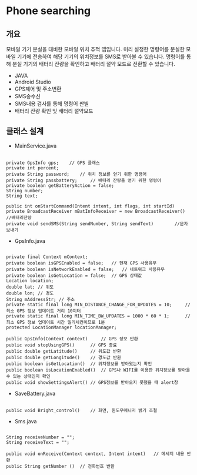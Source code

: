# Phone searching

개요
-------------
모바일 기기 분실을 대비한 모바일 위치 추적 앱입니다.
미리 설정한 명령어를 분실한 모바일 기기에 전송하여 해당 기기의 위치정보를 SMS로 받아볼 수 있습니다.
명령어를 통해 분실 기기의 배터리 잔량을 확인하고 배터리 절약 모드로 전환할 수 있습니다.

+ JAVA
+ Android Studio
+ GPS제어 및 주소변환
+ SMS송수신
+ SMS내용 검사를 통해 명령어 판별 
+ 배터리 잔량 확인 및 배터리 절약모드

클래스 설계
-------------
+ MainService.java
<pre><code>
private GpsInfo gps;	// GPS 클래스
private int percent;
private String password;	// 위치 정보를 얻기 위한 명령어
private String passbattery;		// 배터리 잔량을 얻기 위한 명령어
private boolean getBatteryAction = false;
String number;
String text;

public int onStartCommand(Intent intent, int flags, int startId) 
private BroadcastReceiver mBatInfoReceiver = new BroadcastReceiver()	//배터리잔량
private void sendSMS(String sendNumber, String sendText)		//문자보내기
</code></pre>

+ GpsInfo.java
<pre><code>
private final Context mContext;
private boolean isGPSEnabled = false;	// 현재 GPS 사용유무
private boolean isNetworkEnabled = false;	// 네트워크 사용유무 
private boolean isGetLocation = false;	// GPS 상태값
Location location; 
double lat; // 위도 
double lon; // 경도
String mAddressStr;	// 주소
private static final long MIN_DISTANCE_CHANGE_FOR_UPDATES = 10;		// 최소 GPS 정보 업데이트 거리 10미터 
private static final long MIN_TIME_BW_UPDATES = 1000 * 60 * 1;		// 최소 GPS 정보 업데이트 시간 밀리세컨이므로 1분
protected LocationManager locationManager;
  
public GpsInfo(Context context)		// GPS 정보 반환
public void stopUsingGPS()		// GPS 종료
public double getLatitude()		// 위도값 반환
public double getLongitude()	// 경도값 반환
public boolean isGetLocation()	// 위치정보를 받아왔는지 확인
public boolean isLocationEnabled()	// GPS나 WIFI를 이용한 위치정보를 받아올 수 있는 상태인지 확인
public void showSettingsAlert()	// GPS정보를 받아오지 못했을 때 alert창
</code></pre>

+ SaveBattery.java
<pre><code>
public void Bright_control()	// 화면, 윈도우매니저 밝기 조절
</code></pre>

+ Sms.java
<pre><code>
String receiveNumber = "";
String receiveText = "";
    
public void onReceive(Context context, Intent intent)	// 메세지 내용 반환
public String getNumber ()	// 전화번호 반환
</code></pre>
